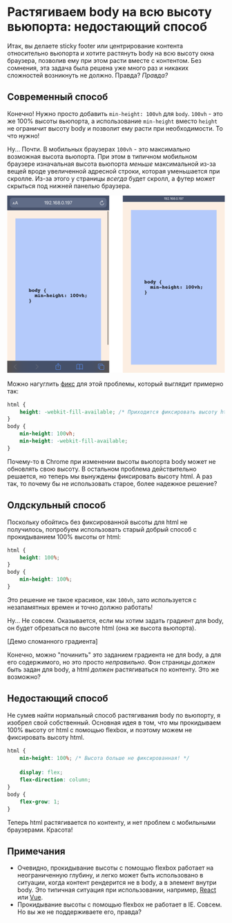 # Растягиваем body на всю высоту вьюпорта: недостающий способ

Итак, вы делаете sticky footer или центрирование контента относительно вьюпорта и хотите растянуть body на всю высоту окна браузера, позволив ему при этом расти вместе с контентом. Без сомнения, эта задача была решена уже много раз и никаких сложностей возникнуть не должно. Правда? _Правда?_

## Современный способ

Конечно! Нужно просто добавить `min-height: 100vh` для `body`. `100vh` - это же 100% высоты вьюпорта, а использование `min-height` вместо `height` не ограничит высоту body и позволит ему расти при необходимости. То что нужно!

Ну... Почти. В мобильных браузерах `100vh` - это максимально возможная высота вьюпорта. При этом в типичном мобильном браузере изначальная высота вьюпорта _меньше_ максимальной из-за вещей вроде увеличенной адресной строки, которая уменьшается при скролле. Из-за этого у страницы _всегда_ будет скролл, а футер может скрыться под нижней панелью браузера.

![Демонстрация скролла в мобильном браузере](./resources/100vh-scroll.png)

Можно нагуглить [фикс](https://css-tricks.com/css-fix-for-100vh-in-mobile-webkit/) для этой проблемы, который выглядит примерно так:

```css
html {
    height: -webkit-fill-available; /* Приходится фиксировать высоту html */
}
body {
    min-height: 100vh;
    min-height: -webkit-fill-available;
}
```

Почему-то в Chrome при изменении высоты вьюпорта body может не обновлять свою высоту. В остальном проблема действительно решается, но теперь мы вынуждены фиксировать высоту html. А раз так, то почему бы не использовать старое, более надежное решение?

## Олдскульный способ

Поскольку обойтись без фиксированной высоты для html не получилось, попробуем использовать старый добрый способ с прокидыванием 100% высоты от html:

```css
html {
    height: 100%;
}
body {
    min-height: 100%;
}
```

Это решение не такое красивое, как `100vh`, зато используется с незапамятных времен и точно должно работать!

Ну... Не совсем. Оказывается, если мы хотим задать градиент для body, он будет обрезаться по высоте html (она же высота вьюпорта).

[Демо сломанного градиента]

Конечно, можно "починить" это заданием градиента не для body, а для его содержимого, но это просто _неправильно_. Фон страницы _должен_ быть задан для body, а html _должен_ растягиваться по контенту. Это же возможно?

## Недостающий способ

Не сумев найти нормальный способ растягивания body по вьюпорту, я изобрел свой собственный. Основная идея в том, что мы прокидываем 100% высоту от html с помощью flexbox, и поэтому можем не фиксировать высоту html.

```css
html {
    min-height: 100%; /* Высота больше не фиксированная! */
    
    display: flex;
    flex-direction: column;
}
body {
    flex-grow: 1;
}
```

Теперь html растягивается по контенту, и нет проблем с мобильными браузерами. Красота!

## Примечания

* Очевидно, прокидывание высоты с помощью flexbox работает на неограниченную глубину, и легко может быть использовано в ситуации, когда контент рендерится не в body, а в элемент внутри body. Это типичная ситуация при использовании, например, [React](https://medium.com/@dan_abramov/two-weird-tricks-that-fix-react-7cf9bbdef375) или [Vue](https://vuejs.org/v2/api/#el).
* Прокидывание высоты с помощью flexbox не работает в IE. Совсем. Но вы же не поддерживаете его, правда?